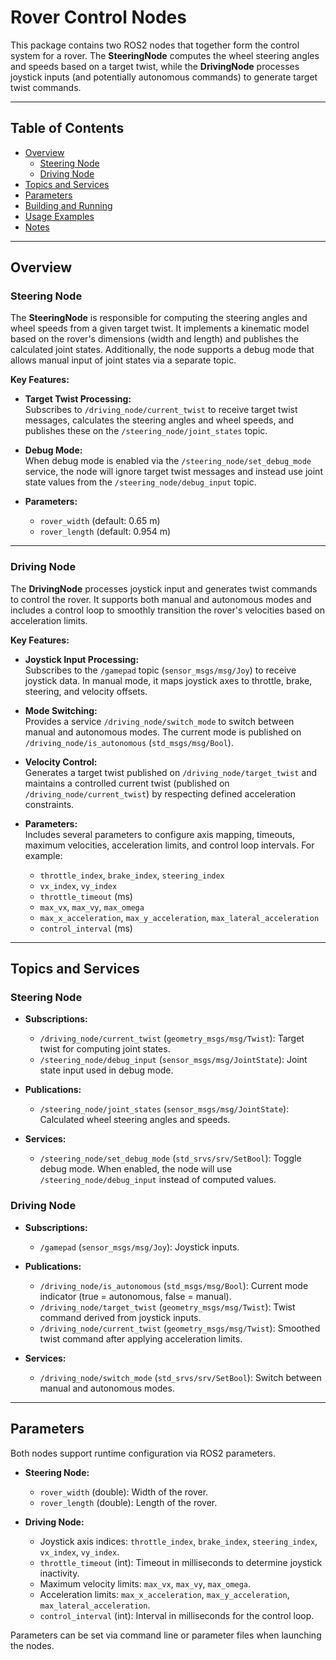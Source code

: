 # Rover Control Nodes

This package contains two ROS2 nodes that together form the control system for a rover. The **SteeringNode** computes the wheel steering angles and speeds based on a target twist, while the **DrivingNode** processes joystick inputs (and potentially autonomous commands) to generate target twist commands.

---

## Table of Contents

- [Overview](#overview)
  - [Steering Node](#steering-node)
  - [Driving Node](#driving-node)
- [Topics and Services](#topics-and-services)
- [Parameters](#parameters)
- [Building and Running](#building-and-running)
- [Usage Examples](#usage-examples)
- [Notes](#notes)

---

## Overview

### Steering Node

The **SteeringNode** is responsible for computing the steering angles and wheel speeds from a given target twist. It implements a kinematic model based on the rover's dimensions (width and length) and publishes the calculated joint states. Additionally, the node supports a debug mode that allows manual input of joint states via a separate topic.

**Key Features:**
- **Target Twist Processing:**  
  Subscribes to `/driving_node/current_twist` to receive target twist messages, calculates the steering angles and wheel speeds, and publishes these on the `/steering_node/joint_states` topic.
  
- **Debug Mode:**  
  When debug mode is enabled via the `/steering_node/set_debug_mode` service, the node will ignore target twist messages and instead use joint state values from the `/steering_node/debug_input` topic.
  
- **Parameters:**  
  - `rover_width` (default: 0.65 m)
  - `rover_length` (default: 0.954 m)

---

### Driving Node

The **DrivingNode** processes joystick input and generates twist commands to control the rover. It supports both manual and autonomous modes and includes a control loop to smoothly transition the rover's velocities based on acceleration limits.

**Key Features:**
- **Joystick Input Processing:**  
  Subscribes to the `/gamepad` topic (`sensor_msgs/msg/Joy`) to receive joystick data. In manual mode, it maps joystick axes to throttle, brake, steering, and velocity offsets.
  
- **Mode Switching:**  
  Provides a service `/driving_node/switch_mode` to switch between manual and autonomous modes. The current mode is published on `/driving_node/is_autonomous` (`std_msgs/msg/Bool`).

- **Velocity Control:**  
  Generates a target twist published on `/driving_node/target_twist` and maintains a controlled current twist (published on `/driving_node/current_twist`) by respecting defined acceleration constraints.

- **Parameters:**  
  Includes several parameters to configure axis mapping, timeouts, maximum velocities, acceleration limits, and control loop intervals. For example:
  - `throttle_index`, `brake_index`, `steering_index`
  - `vx_index`, `vy_index`
  - `throttle_timeout` (ms)
  - `max_vx`, `max_vy`, `max_omega`
  - `max_x_acceleration`, `max_y_acceleration`, `max_lateral_acceleration`
  - `control_interval` (ms)

---

## Topics and Services

### Steering Node

- **Subscriptions:**
  - `/driving_node/current_twist` (`geometry_msgs/msg/Twist`): Target twist for computing joint states.
  - `/steering_node/debug_input` (`sensor_msgs/msg/JointState`): Joint state input used in debug mode.

- **Publications:**
  - `/steering_node/joint_states` (`sensor_msgs/msg/JointState`): Calculated wheel steering angles and speeds.

- **Services:**
  - `/steering_node/set_debug_mode` (`std_srvs/srv/SetBool`): Toggle debug mode. When enabled, the node will use `/steering_node/debug_input` instead of computed values.

### Driving Node

- **Subscriptions:**
  - `/gamepad` (`sensor_msgs/msg/Joy`): Joystick inputs.

- **Publications:**
  - `/driving_node/is_autonomous` (`std_msgs/msg/Bool`): Current mode indicator (true = autonomous, false = manual).
  - `/driving_node/target_twist` (`geometry_msgs/msg/Twist`): Twist command derived from joystick inputs.
  - `/driving_node/current_twist` (`geometry_msgs/msg/Twist`): Smoothed twist command after applying acceleration limits.

- **Services:**
  - `/driving_node/switch_mode` (`std_srvs/srv/SetBool`): Switch between manual and autonomous modes.

---

## Parameters

Both nodes support runtime configuration via ROS2 parameters.

- **Steering Node:**
  - `rover_width` (double): Width of the rover.
  - `rover_length` (double): Length of the rover.

- **Driving Node:**
  - Joystick axis indices: `throttle_index`, `brake_index`, `steering_index`, `vx_index`, `vy_index`.
  - `throttle_timeout` (int): Timeout in milliseconds to determine joystick inactivity.
  - Maximum velocity limits: `max_vx`, `max_vy`, `max_omega`.
  - Acceleration limits: `max_x_acceleration`, `max_y_acceleration`, `max_lateral_acceleration`.
  - `control_interval` (int): Interval in milliseconds for the control loop.

Parameters can be set via command line or parameter files when launching the nodes.
